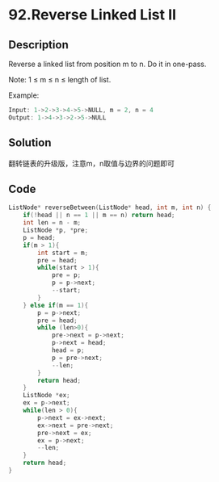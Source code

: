 # 92.Reverse Linked List II

## Description
Reverse a linked list from position m to n. Do it in one-pass.

Note: 1 ≤ m ≤ n ≤ length of list.

Example:
```C++
Input: 1->2->3->4->5->NULL, m = 2, n = 4
Output: 1->4->3->2->5->NULL
```
## Solution

翻转链表的升级版，注意m，n取值与边界的问题即可

## Code
```c++
ListNode* reverseBetween(ListNode* head, int m, int n) {
    if(!head || n == 1 || m == n) return head;
    int len = n - m;
    ListNode *p, *pre;
    p = head;
    if(m > 1){
        int start = m;
        pre = head;
        while(start > 1){
            pre = p;
            p = p->next;
            --start;
        }
    } else if(m == 1){
        p = p->next;
        pre = head;
        while (len>0){
            pre->next = p->next;
            p->next = head;
            head = p;
            p = pre->next;
            --len;
        }
        return head;
    }
    ListNode *ex;
    ex = p->next;
    while(len > 0){
        p->next = ex->next;
        ex->next = pre->next;
        pre->next = ex;
        ex = p->next;
        --len;
    }
    return head;
}
```